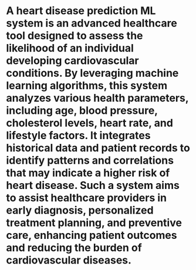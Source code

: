 # A heart disease prediction ML system is an advanced healthcare tool designed to assess the likelihood of an individual developing cardiovascular conditions. By leveraging machine learning algorithms, this system analyzes various health parameters, including age, blood pressure, cholesterol levels, heart rate, and lifestyle factors. It integrates historical data and patient records to identify patterns and correlations that may indicate a higher risk of heart disease. Such a system aims to assist healthcare providers in early diagnosis, personalized treatment planning, and preventive care, enhancing patient outcomes and reducing the burden of cardiovascular diseases.
